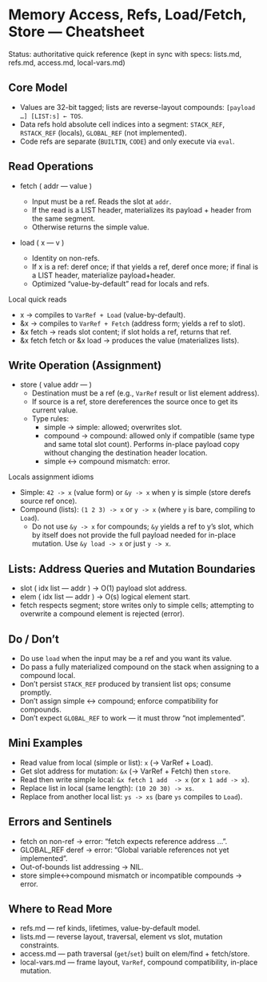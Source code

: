 # Memory Access, Refs, Load/Fetch, Store — Cheatsheet

Status: authoritative quick reference (kept in sync with specs: lists.md, refs.md, access.md, local-vars.md)

## Core Model
- Values are 32-bit tagged; lists are reverse-layout compounds: `[payload …] [LIST:s] ← TOS`.
- Data refs hold absolute cell indices into a segment: `STACK_REF`, `RSTACK_REF` (locals), `GLOBAL_REF` (not implemented).
- Code refs are separate (`BUILTIN`, `CODE`) and only execute via `eval`.

## Read Operations
- fetch ( addr — value )
  - Input must be a ref. Reads the slot at `addr`.
  - If the read is a LIST header, materializes its payload + header from the same segment.
  - Otherwise returns the simple value.

- load ( x — v )
  - Identity on non-refs.
  - If x is a ref: deref once; if that yields a ref, deref once more; if final is a LIST header, materialize payload+header.
  - Optimized “value-by-default” read for locals and refs.

Local quick reads
- x → compiles to `VarRef + Load` (value-by-default).
- &x → compiles to `VarRef + Fetch` (address form; yields a ref to slot).
- &x fetch → reads slot content; if slot holds a ref, returns that ref.
- &x fetch fetch or &x load → produces the value (materializes lists).

## Write Operation (Assignment)
- store ( value addr — )
  - Destination must be a ref (e.g., `VarRef` result or list element address).
  - If source is a ref, store dereferences the source once to get its current value.
  - Type rules:
    - simple → simple: allowed; overwrites slot.
    - compound → compound: allowed only if compatible (same type and same total slot count). Performs in-place payload copy without changing the destination header location.
    - simple ↔ compound mismatch: error.

Locals assignment idioms
- Simple: `42 -> x` (value form) or `&y -> x` when y is simple (store derefs source ref once).
- Compound (lists): `(1 2 3) -> x` or `y -> x` (where `y` is bare, compiling to `Load`).
  - Do not use `&y -> x` for compounds; `&y` yields a ref to y’s slot, which by itself does not provide the full payload needed for in-place mutation. Use `&y load -> x` or just `y -> x`.

## Lists: Address Queries and Mutation Boundaries
- slot ( idx list — addr ) → O(1) payload slot address.
- elem ( idx list — addr ) → O(s) logical element start.
- fetch respects segment; store writes only to simple cells; attempting to overwrite a compound element is rejected (error).

## Do / Don’t
- Do use `load` when the input may be a ref and you want its value.
- Do pass a fully materialized compound on the stack when assigning to a compound local.
- Don’t persist `STACK_REF` produced by transient list ops; consume promptly.
- Don’t assign simple ↔ compound; enforce compatibility for compounds.
- Don’t expect `GLOBAL_REF` to work — it must throw “not implemented”.

## Mini Examples
- Read value from local (simple or list): `x` (→ VarRef + Load).
- Get slot address for mutation: `&x` (→ VarRef + Fetch) then `store`.
- Read then write simple local: `&x fetch 1 add  -> x` (or `x 1 add -> x`).
- Replace list in local (same length): `(10 20 30) -> xs`.
- Replace from another local list: `ys -> xs` (bare `ys` compiles to `Load`).

## Errors and Sentinels
- fetch on non-ref → error: “fetch expects reference address …”.
- GLOBAL_REF deref → error: “Global variable references not yet implemented”.
- Out-of-bounds list addressing → NIL.
- store simple↔compound mismatch or incompatible compounds → error.

## Where to Read More
- refs.md — ref kinds, lifetimes, value-by-default model.
- lists.md — reverse layout, traversal, element vs slot, mutation constraints.
- access.md — path traversal (`get`/`set`) built on elem/find + fetch/store.
- local-vars.md — frame layout, `VarRef`, compound compatibility, in-place mutation.

